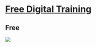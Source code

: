 # [Free Digital Training](https://www.aws.training/LearningLibrary)

## Free
[<img src="https://i.imgur.com/e58DrEJ.png">](https://i.imgur.com/e58DrEJ.png)
